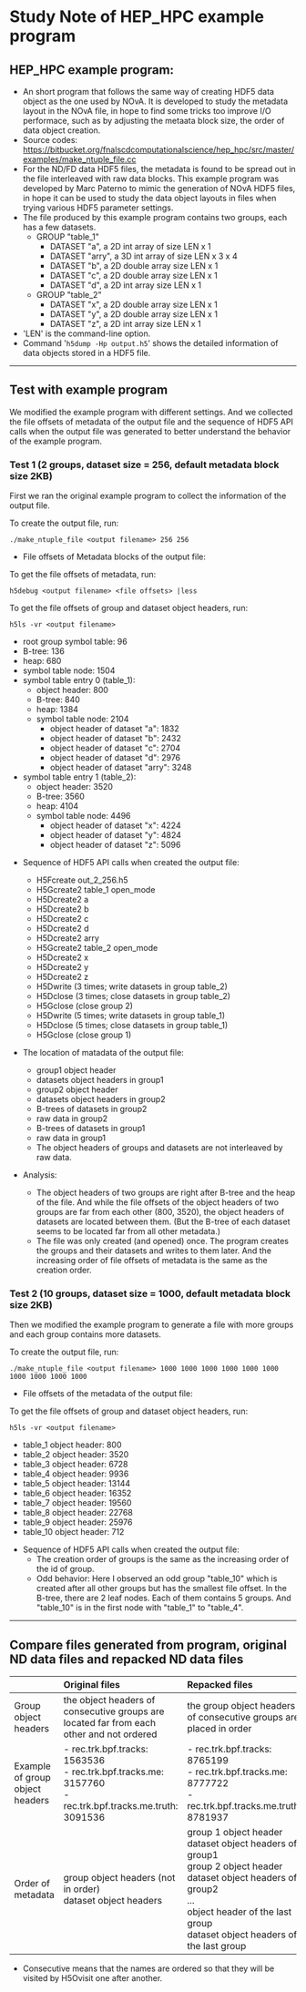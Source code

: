 # Study Note of HEP_HPC example program

## HEP_HPC example program:
  + An short program that follows the same way of creating HDF5 data object as the one used by NOvA.
    It is developed to study the metadata layout in the NOvA file, in hope to find some
    tricks too improve I/O performace, such as by adjusting the metaata block size, the
    order of data object creation.
  + Source codes:
    https://bitbucket.org/fnalscdcomputationalscience/hep_hpc/src/master/examples/make_ntuple_file.cc
  + For the ND/FD data HDF5 files, the metadata is found to be spread out in 
    the file interleaved with raw data blocks. This example program was developed by Marc Paterno
    to mimic the generation of NOvA HDF5 files, in hope it can be used to study the data object
    layouts in files when trying various HDF5 parameter settings.
  + The file produced by this example program contains two groups, each has a few datasets.
    * GROUP "table_1"
      + DATASET "a", a 2D int array of size LEN x 1
      + DATASET "arry", a 3D int array of size LEN x 3 x 4
      + DATASET "b", a 2D double array size LEN x 1
      + DATASET "c", a 2D double array size LEN x 1
      + DATASET "d", a 2D int array size LEN x 1
    * GROUP "table_2"
      + DATASET "x", a 2D double array size LEN x 1
      + DATASET "y", a 2D double array size LEN x 1
      + DATASET "z", a 2D int array size LEN x 1
  + 'LEN' is the command-line option.
  + Command '`h5dump -Hp output.h5`' shows the detailed information of data objects stored in a HDF5 file.
  
---

## Test with example program
We modified the example program with different settings. And we collected the file offsets of metadata of the output file and the sequence of HDF5 API calls when the output file was generated to better understand the behavior of the example program.

### Test 1 (2 groups, dataset size = 256, default metadata block size 2KB)
First we ran the original example program to collect the information of the output file.

To create the output file, run:
```
./make_ntuple_file <output filename> 256 256
```
* File offsets of Metadata blocks of the output file:

To get the file offsets of metadata, run:
```
h5debug <output filename> <file offsets> |less
```
To get the file offsets of group and dataset object headers, run:
```
h5ls -vr <output filename>
```
  + root group symbol table: 96
  + B-tree: 136
  + heap: 680
  + symbol table node: 1504
  + symbol table entry 0 (table_1):
    * object header: 800
    * B-tree: 840
    * heap: 1384
    * symbol table node: 2104
      + object header of dataset "a": 1832
      + object header of dataset "b": 2432
      + object header of dataset "c": 2704
      + object header of dataset "d": 2976
      + object header of dataset "arry": 3248
  + symbol table entry 1 (table_2):
    * object header: 3520
    * B-tree: 3560
    * heap: 4104
    * symbol table node: 4496
      + object header of dataset "x": 4224
      + object header of dataset "y": 4824
      + object header of dataset "z": 5096

* Sequence of HDF5 API calls when created the output file:
  + H5Fcreate out_2_256.h5
  + H5Gcreate2 table_1 open_mode
  + H5Dcreate2 a
  + H5Dcreate2 b
  + H5Dcreate2 c
  + H5Dcreate2 d
  + H5Dcreate2 arry
  + H5Gcreate2 table_2 open_mode
  + H5Dcreate2 x
  + H5Dcreate2 y
  + H5Dcreate2 z
  + H5Dwrite (3 times; write datasets in group table_2)
  + H5Dclose (3 times; close datasets in group table_2)
  + H5Gclose (close group 2)
  + H5Dwrite (5 times; write datasets in group table_1)
  + H5Dclose (5 times; close datasets in group table_1)
  + H5Gclose (close group 1)
  
* The location of matadata of the output file:
  + group1 object header
  + datasets object headers in group1
  + group2  object header
  + datasets object headers in group2
  + B-trees of datasets in group2
  + raw data in group2
  + B-trees of datasets in group1
  + raw data in group1
  + The object headers of groups and datasets are not interleaved by raw data.

* Analysis:
  + The object headers of two groups are right after B-tree and the heap of the file. And while the file offsets of the object headers of two groups are far from each other (800, 3520), the object headers of datasets are located between them. (But the B-tree of each dataset seems to be located far from all other metadata.)
  + The file was only created (and opened) once. The program creates the groups and their datasets and writes to them later. And the increasing order of file offsets of metadata is the same as the creation order.

### Test 2 (10 groups, dataset size = 1000, default metadata block size 2KB)
Then we modified the example program to generate a file with more groups and each group contains more datasets.

To create the output file, run:
```
./make_ntuple_file <output filename> 1000 1000 1000 1000 1000 1000 1000 1000 1000 1000
```
* File offsets of the metadata of the output file:

To get the file offsets of group and dataset object headers, run:
```
h5ls -vr <output filename>
```
  + table_1 object header: 800
  + table_2 object header: 3520
  + table_3 object header: 6728
  + table_4 object header: 9936
  + table_5 object header: 13144
  + table_6 object header: 16352
  + table_7 object header: 19560
  + table_8 object header: 22768
  + table_9 object header: 25976
  + table_10 object header: 712
* Sequence of HDF5 API calls when created the output file:
  + The creation order of groups is the same as the increasing order of the id of group.
  + Odd behavior: Here I observed an odd group "table_10" which is created after all other groups but has the smallest file offset. In the B-tree, there are 2 leaf nodes. Each of them contains 5 groups. And "table_10" is in the first node with "table_1" to "table_4".   
  
---

## Compare files generated from program, original ND data files and repacked ND data files
|                | Original files | Repacked files |
| :------------  | :------------  | :------------  |
| Group object headers |the object headers of consecutive groups are located far from each other and not ordered | the group object headers of consecutive groups are placed in order |
| Example of group object headers | - rec.trk.bpf.tracks: 1563536 <br> - rec.trk.bpf.tracks.me: 3157760 <br> - rec.trk.bpf.tracks.me.truth: 3091536 | - rec.trk.bpf.tracks: 8765199 <br> - rec.trk.bpf.tracks.me: 8777722 <br> - rec.trk.bpf.tracks.me.truth: 8781937 |
| Order of metadata | group object headers (not in order) <br> dataset object headers | group 1 object header <br> dataset object headers of group1 <br> group 2 object header <br> dataset object headers of group2 <br> ... <br> object header of the last group <br> dataset object headers of the last group |
  + Consecutive means that the names are ordered so that they will be visited by H5Ovisit one after another.
  
